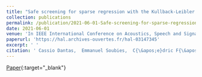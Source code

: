 ```yaml
---
title: "Safe screening for sparse regression with the Kullback-Leibler divergence"
collection: publications
permalink: /publication/2021-06-01-Safe-screening-for-sparse-regression-with-the-Kullback-Leibler-divergence
date: 2021-06-01
venue: 'In IEEE International Conference on Acoustics, Speech and Signal Processing (ICASSP)'
paperurl: 'https://hal.archives-ouvertes.fr/hal-03147345'
excerpt: ' '
citation: ' Cassio Dantas,  Emmanuel Soubies,  C{\&apos;e}dric F{\&apos;e}votte, &quot;Safe screening for sparse regression with the Kullback-Leibler divergence.&quot; In IEEE International Conference on Acoustics, Speech and Signal Processing (ICASSP), 2021.'
---
```

[<span><i class="fas fa-fw fa-file-pdf"></i></span> Paper](https://hal.archives-ouvertes.fr/hal-03147345){:target="_blank"} 
